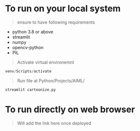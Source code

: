 # To run on your local system

> ensure to have following requirements

- python 3.8 or above
- streamlit
- numpy
- opencv-python
- PIL

> Activate virtual environemnt

```python
venv/Scripts/activate
```

> Run file at Python/Projects/AIML/

```python
streamlit cartoonize.py
```

# To run directly on web browser

> Will add the link here once deployed
